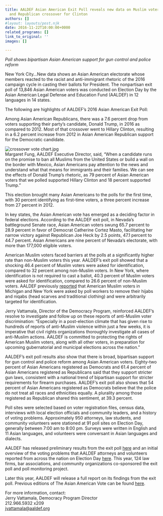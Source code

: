 ```yaml
---
title: AALDEF Asian American Exit Poll reveals new data on Muslim voter discrimination
  and Republican crossover for Clinton
authors: []
#layout: layouts/post.njk
date: 2016-11-22T10:00:00+0000
related_programs: []
link_to_original: ''
images: []

---
```

_Poll shows bipartisan Asian American support for gun control and police reform_

New York City…New data shows an Asian American electorate whose members reacted to the racist and anti-immigrant rhetoric of the 2016 campaign cycle in casting their ballots for President. The nonpartisan exit poll of 13,846 Asian American voters was conducted on Election Day by the Asian American Legal Defense and Education Fund (AALDEF) in 12 languages in 14 states.

The following are highlights of AALDEF’s 2016 Asian American Exit Poll:

Among Asian American Republicans, there was a 7.6 percent drop from voters supporting their party’s candidate, Donald Trump, in 2016 as compared to 2012.  Most of that crossover went to Hillary Clinton, resulting in a 6.2 percent increase from 2012 in Asian American Republican support for the Democratic candidate.

![crossover vote chart.jpg](/uploads/crossover%20vote%20chart.jpg)  
Margaret Fung, AALDEF Executive Director, said, “When a candidate runs on the promise to ban all Muslims from the United States or build a wall on the border with Mexico, Asian Americans pay attention to the news and understand what that means for immigrants and their families. We can see the effects of Donald Trump’s rhetoric, as 79 percent of Asian American voters that we polled supported Hillary Clinton and 18 percent supported Trump.”

This election brought many Asian Americans to the polls for the first time, with 30 percent identifying as first-time voters, a three percent increase from 27 percent in 2012.

In key states, the Asian American vote has emerged as a deciding factor in federal elections. According to the AALDEF exit poll, in Nevada’s battleground Senate race, Asian American voters swung 65.7 percent to 28.9 percent in favor of Democrat Catherine Cortez Masto, facilitating her narrow victory against Republican Joe Heck by 2.5 points, 47.1 percent to 44.7 percent.  Asian Americans are nine percent of Nevada’s electorate, with more than 177,000 eligible voters.

American Muslim voters faced barriers at the polls at a significantly higher rate than non-Muslim voters this year. AALDEF’s exit poll showed that a shocking 46.4 percent of Muslim voters were asked for identification, compared to 32 percent among non-Muslim voters. In New York, where identification is not required to cast a ballot, 40.3 percent of Muslim voters were asked for identification, compared to 26.6 percent of non-Muslim voters.  AALDEF previously [reported](/press-release/american-muslim-voters-faced-extra-hurdles-at-poll-sites-in-michigan-and-new-york/) that American Muslim voters in Michigan and New York were asked by poll workers to remove their hijabs and niqabs (head scarves and traditional clothing) and were arbitrarily targeted for identification.

Jerry Vattamala, Director of the Democracy Program, reinforced AALDEF’s resolve to investigate and follow up on these reports of anti-Muslim voter discrimination: “Especially in a post-election climate that has given rise to hundreds of reports of anti-Muslim violence within just a few weeks, it is imperative that civil rights organizations thoroughly investigate all cases of anti-Muslim actions. AALDEF is committed to protecting the rights of American Muslim voters, along with all other voters, in preparation for upcoming gubernatorial and municipal elections across the nation.”

AALDEF’s exit poll results also show that there is broad, bipartisan support for gun control and police reform among Asian American voters.  Eighty-two percent of Asian Americans registered as Democrats and 61.4 percent of Asian Americans registered as Republicans said that they support stricter gun laws, consistent with a national trend of bipartisan support for stricter requirements for firearm purchases.  AALDEF’s exit poll also shows that 54 percent of Asian Americans registered as Democrats believe that the police do not treat all races and ethnicities equally. A plurality among those registered as Republican shared this sentiment, at 39.3 percent.

Poll sites were selected based on voter registration files, census data, interviews with local election officials and community leaders, and a history of voting problems. Approximately 950 attorneys, law students, and community volunteers were stationed at 91 poll sites on Election Day, generally between 7:00 am to 8:00 pm. Surveys were written in English and 11 Asian languages, and volunteers were conversant in Asian languages and dialects.

AALDEF has released preliminary results from the exit poll [here](/press-release/in-aaldefs-election-day-exit-poll-over-14400-asian-american-voters-clinton-favored-over-trump-by-wid/) and an initial overview of the voting problems that AALDEF attorneys and volunteers reported from across the nation on Election Day [here](/press-release/despite-high-voter-turnout-asian-americans-face-barriers-to-voting-on-election-day/). This year, 124 law firms, bar associations, and community organizations co-sponsored the exit poll and poll monitoring project. 

Later this year, AALDEF will release a full report on its findings from the exit poll.  Previous editions of  The Asian American Vote  can be found [here](https://aaldef.netlify.com/publications/voting-rights/).

For more information, contact:  
Jerry Vattamala, Democracy Program Director  
212\.966.5932 x209  
jvattamala@aaldef.org
